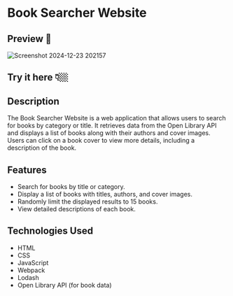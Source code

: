 # Book Searcher Website

## Preview 📸
![Screenshot 2024-12-23 202157](https://github.com/user-attachments/assets/19d3be7c-468f-48b0-a4e4-d66238d438be)

## Try it here 👇🏼

## Description
The Book Searcher Website is a web application that allows users to search for books by category or title. It retrieves data from the Open Library API and displays a list of books along with their authors and cover images. Users can click on a book cover to view more details, including a description of the book.

## Features
- Search for books by title or category.
- Display a list of books with titles, authors, and cover images.
- Randomly limit the displayed results to 15 books.
- View detailed descriptions of each book.

## Technologies Used
- HTML
- CSS
- JavaScript
- Webpack
- Lodash
- Open Library API (for book data)
